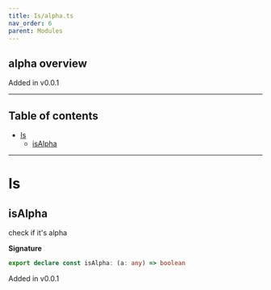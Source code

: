 ```yaml
---
title: Is/alpha.ts
nav_order: 6
parent: Modules
---
```


## alpha overview

Added in v0.0.1

---

<h2 class="text-delta">Table of contents</h2>

- [Is](#is)
  - [isAlpha](#isalpha)

---

# Is

## isAlpha

check if it's alpha

**Signature**

```ts
export declare const isAlpha: (a: any) => boolean
```

Added in v0.0.1
